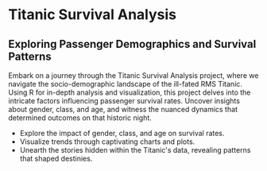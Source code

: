 # Titanic Survival Analysis

## Exploring Passenger Demographics and Survival Patterns

Embark on a journey through the Titanic Survival Analysis project, where we navigate the socio-demographic landscape of the ill-fated RMS Titanic. Using R for in-depth analysis and visualization, this project delves into the intricate factors influencing passenger survival rates. Uncover insights about gender, class, and age, and witness the nuanced dynamics that determined outcomes on that historic night.

* Explore the impact of gender, class, and age on survival rates.
* Visualize trends through captivating charts and plots.
* Unearth the stories hidden within the Titanic's data, revealing patterns that shaped destinies.

